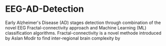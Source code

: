 # EEG-AD-Detection
Early Alzheimer's Disease (AD) stages detection through combination of the novel EEG Fractal-connectivity approach and Machine Learning (ML) classification algorithms.
Fractal-connectivity is a novel methode introduced by Aslan Modir to find inter-regional brain complexity by  
